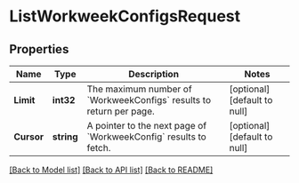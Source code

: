 # ListWorkweekConfigsRequest

## Properties

 Name       | Type       | Description                                                                   | Notes                        
------------|------------|-------------------------------------------------------------------------------|------------------------------
 **Limit**  | **int32**  | The maximum number of &#x60;WorkweekConfigs&#x60; results to return per page. | [optional] [default to null] 
 **Cursor** | **string** | A pointer to the next page of &#x60;WorkweekConfig&#x60; results to fetch.    | [optional] [default to null] 

[[Back to Model list]](../README.md#documentation-for-models) [[Back to API list]](../README.md#documentation-for-api-endpoints) [[Back to README]](../README.md)

